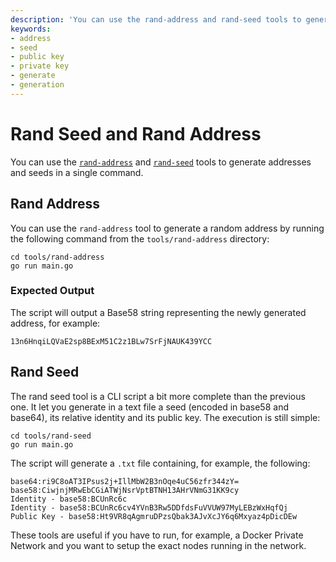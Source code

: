 ```yaml
---
description: 'You can use the rand-address and rand-seed tools to generate random seeds and addresses through a simple command.'
keywords:
- address
- seed
- public key
- private key
- generate
- generation
---
```

# Rand Seed and Rand Address

You can use the [`rand-address`](#rand-address) and [`rand-seed`](#rand-seed) tools to generate addresses and seeds in a single command.

## Rand Address

You can use the `rand-address` tool to generate a random address by running the following command from the `tools/rand-address` directory:

```shell
cd tools/rand-address
go run main.go
```

### Expected Output

The script will output a Base58 string representing the newly generated address, for example:

```shell
13n6HnqiLQVaE2sp8BExM51C2z1BLw7SrFjNAUK439YCC
```

## Rand Seed

The rand seed tool is a CLI script a bit more complete than the previous one. It let you generate in a text file a seed (encoded in base58 and base64), its relative identity and its public key. The execution is still simple:

```shell
cd tools/rand-seed
go run main.go
```

The script will generate a `.txt` file containing, for example, the following:

```shell
base64:ri9C8oAT3IPsus2j+IllMbW2B3nOqe4uC56zfr344zY=
base58:CiwjnjMRwEbCGiATWjNsrVptBTNH13AHrVNmG31KK9cy
Identity - base58:BCUnRc6c
Identity - base58:BCUnRc6cv4YVnB3Rw5DDfdsFuVVUW97MyLEBzWxHqfQj
Public Key - base58:Ht9VR8qAgmruDPzsQbak3AJvXcJY6q6Mxyaz4pDicDEw
```

These tools are useful if you have to run, for example, a Docker Private Network and you want to setup the exact nodes running in the network.
